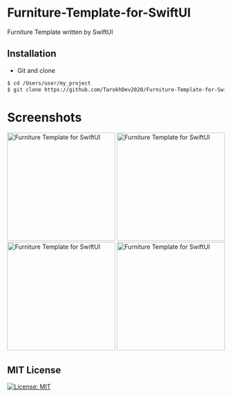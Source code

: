 # Furniture-Template-for-SwiftUI
Furniture Template written by SwiftUI

## Installation ##
* Git and clone <br/>
```bash
$ cd /Users/user/my_project
$ git clone https://github.com/TarokhDev2020/Furniture-Template-for-SwiftUI.git
```

# Screenshots ##
<img src="https://user-images.githubusercontent.com/72879576/96478112-2901ec00-1244-11eb-967b-f8c0f10242f0.png" alt="Furniture Template for SwiftUI" width="250"/>
<img src="https://user-images.githubusercontent.com/72879576/96478123-2b644600-1244-11eb-9139-e1590705b3a5.png" alt="Furniture Template for SwiftUI" width="250"/>
<img src="https://user-images.githubusercontent.com/72879576/96478131-2e5f3680-1244-11eb-920d-161781683fe5.png" alt="Furniture Template for SwiftUI" width="250"/>
<img src="https://user-images.githubusercontent.com/72879576/96478141-315a2700-1244-11eb-986d-7df48596215e.png" alt="Furniture Template for SwiftUI" width="250"/>


## MIT License ##
[![License: MIT](https://img.shields.io/badge/License-MIT-yellow.svg)](https://opensource.org/licenses/MIT)
